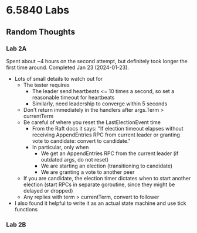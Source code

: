 # 6.5840 Labs

## Random Thoughts

### Lab 2A

Spent about ~4 hours on the second attempt, but definitely took longer the first time around.
Completed Jan 23 (2024-01-23).

- Lots of small details to watch out for
  - The tester requires
    - The leader send heartbeats <= 10 times a second, so set a reasonable timeout for heartbeats
    - Similarly, need leadership to converge within 5 seconds
  - Don't return immediately in the handlers after args.Term > currentTerm
  - Be careful of where you reset the LastElectionEvent time
    - From the Raft docs it says: "If election timeout elapses without receiving AppendEntries RPC from current leader or granting vote to candidate: convert to candidate."
    - In particular, only when
      - We get an AppendEntries RPC from the current leader (if outdated args, do not reset)
      - We are starting an election (transitioning to candidate)
      - We are granting a vote to another peer
  - If you are candidate, the election timer dictates when to start another election (start RPCs in separate goroutine, since they might be delayed or dropped)
  - Any replies with term > currentTerm, convert to follower
- I also found it helpful to write it as an actual state machine and use tick functions

### Lab 2B
